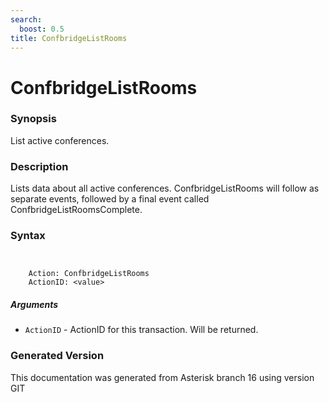 ```yaml
---
search:
  boost: 0.5
title: ConfbridgeListRooms
---
```


# ConfbridgeListRooms

### Synopsis

List active conferences.

### Description

Lists data about all active conferences. ConfbridgeListRooms will follow as separate events, followed by a final event called ConfbridgeListRoomsComplete.<br>


### Syntax


```


    Action: ConfbridgeListRooms
    ActionID: <value>

```
##### Arguments


* `ActionID` - ActionID for this transaction. Will be returned.<br>


### Generated Version

This documentation was generated from Asterisk branch 16 using version GIT 